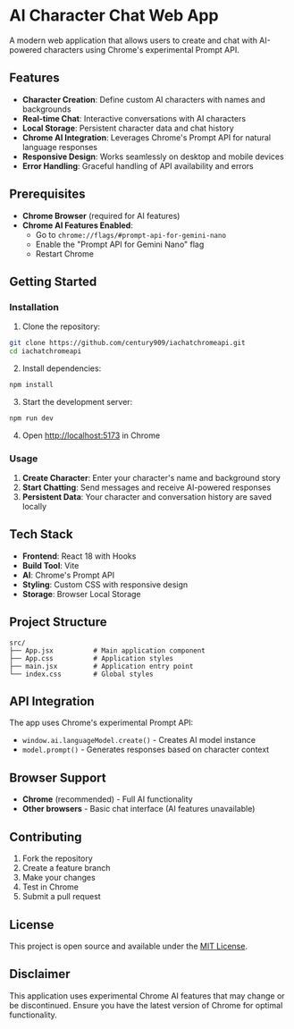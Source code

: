 # AI Character Chat Web App

A modern web application that allows users to create and chat with AI-powered characters using Chrome's experimental Prompt API.

## Features

- **Character Creation**: Define custom AI characters with names and backgrounds
- **Real-time Chat**: Interactive conversations with AI characters
- **Local Storage**: Persistent character data and chat history
- **Chrome AI Integration**: Leverages Chrome's Prompt API for natural language responses
- **Responsive Design**: Works seamlessly on desktop and mobile devices
- **Error Handling**: Graceful handling of API availability and errors

## Prerequisites

- **Chrome Browser** (required for AI features)
- **Chrome AI Features Enabled**:
  - Go to `chrome://flags/#prompt-api-for-gemini-nano`
  - Enable the "Prompt API for Gemini Nano" flag
  - Restart Chrome

## Getting Started

### Installation

1. Clone the repository:
```bash
git clone https://github.com/century909/iachatchromeapi.git
cd iachatchromeapi
```

2. Install dependencies:
```bash
npm install
```

3. Start the development server:
```bash
npm run dev
```

4. Open [http://localhost:5173](http://localhost:5173) in Chrome

### Usage

1. **Create Character**: Enter your character's name and background story
2. **Start Chatting**: Send messages and receive AI-powered responses
3. **Persistent Data**: Your character and conversation history are saved locally

## Tech Stack

- **Frontend**: React 18 with Hooks
- **Build Tool**: Vite
- **AI**: Chrome's Prompt API
- **Styling**: Custom CSS with responsive design
- **Storage**: Browser Local Storage

## Project Structure

```
src/
├── App.jsx          # Main application component
├── App.css          # Application styles
├── main.jsx         # Application entry point
└── index.css        # Global styles
```

## API Integration

The app uses Chrome's experimental Prompt API:
- `window.ai.languageModel.create()` - Creates AI model instance
- `model.prompt()` - Generates responses based on character context

## Browser Support

- **Chrome** (recommended) - Full AI functionality
- **Other browsers** - Basic chat interface (AI features unavailable)

## Contributing

1. Fork the repository
2. Create a feature branch
3. Make your changes
4. Test in Chrome
5. Submit a pull request

## License

This project is open source and available under the [MIT License](LICENSE).

## Disclaimer

This application uses experimental Chrome AI features that may change or be discontinued. Ensure you have the latest version of Chrome for optimal functionality.
